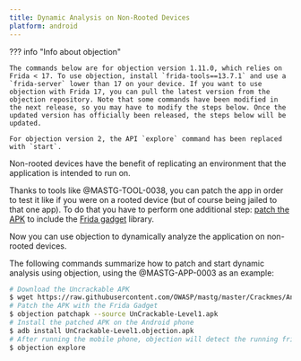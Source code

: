 ```yaml
---
title: Dynamic Analysis on Non-Rooted Devices
platform: android
---
```


??? info "Info about objection"

    The commands below are for objection version 1.11.0, which relies on Frida < 17. To use objection, install `frida-tools==13.7.1` and use a `frida-server` lower than 17 on your device. If you want to use objection with Frida 17, you can pull the latest version from the objection repository. Note that some commands have been modified in the next release, so you may have to modify the steps below. Once the updated version has officially been released, the steps below will be updated.

    For objection version 2, the API `explore` command has been replaced with `start`.

Non-rooted devices have the benefit of replicating an environment that the application is intended to run on.

Thanks to tools like @MASTG-TOOL-0038, you can patch the app in order to test it like if you were on a rooted device (but of course being jailed to that one app). To do that you have to perform one additional step: [patch the APK](https://github.com/sensepost/objection/wiki/Patching-Android-Applications#patching---patching-an-apk "patching - patching an APK") to include the [Frida gadget](https://www.frida.re/docs/gadget/ "Frida Gadget") library.

Now you can use objection to dynamically analyze the application on non-rooted devices.

The following commands summarize how to patch and start dynamic analysis using objection, using the @MASTG-APP-0003 as an example:

```bash
# Download the Uncrackable APK
$ wget https://raw.githubusercontent.com/OWASP/mastg/master/Crackmes/Android/Level_01/UnCrackable-Level1.apk
# Patch the APK with the Frida Gadget
$ objection patchapk --source UnCrackable-Level1.apk
# Install the patched APK on the Android phone
$ adb install UnCrackable-Level1.objection.apk
# After running the mobile phone, objection will detect the running frida-server through the APK
$ objection explore
```
